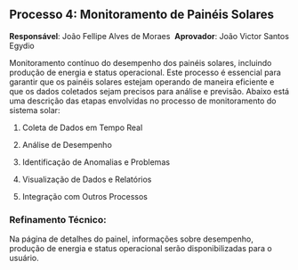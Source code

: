 ## Processo 4: Monitoramento de Painéis Solares 
**Responsável**: João Fellipe Alves de Moraes 
**Aprovador**: João Victor Santos Egydio 

Monitoramento contínuo do desempenho dos painéis solares, incluindo produção de energia e status operacional. Este processo é essencial para garantir que os painéis solares estejam operando de maneira eficiente e que os dados coletados sejam precisos para análise e previsão. Abaixo está uma descrição das etapas envolvidas no processo de monitoramento do sistema solar: 

1. Coleta de Dados em Tempo Real 

2. Análise de Desempenho 

3. Identificação de Anomalias e Problemas 

4. Visualização de Dados e Relatórios 

5. Integração com Outros Processos 

### Refinamento Técnico:
Na página de detalhes do painel, informações sobre desempenho, produção de energia e status operacional serão disponibilizadas para o usuário.